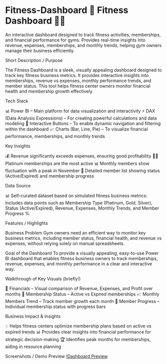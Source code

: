 # Fitness-Dashboard 💪 Fitness Dashboard 🏋️‍♂️

An interactive dashboard designed to track fitness activities, memberships, and financial performance for gyms. Provides real-time insights into revenue, expenses, memberships, and monthly trends, helping gym owners manage their business efficiently.

Short Description / Purpose

The Fitness Dashboard is a sleek, visually appealing dashboard designed to track key fitness business metrics. It provides interactive insights into memberships, revenue vs expenses, monthly performance trends, and member status. This tool helps fitness center owners monitor financial health and membership growth effectively.

Tech Stack

📊 Power BI – Main platform for data visualization and interactivity
⚡ DAX (Data Analysis Expressions) – For creating powerful calculations and data modeling
🔘 Interactive Buttons – To enable dynamic navigation and filtering within the dashboard
📈 Charts (Bar, Line, Pie) – To visualize financial performance, memberships, and monthly trends

Key Insights

💰 Revenue significantly exceeds expenses, ensuring good profitability
🏋️‍♂️ Platinum memberships are the most active
📊 Monthly members show fluctuation with a peak in November
👥 Detailed member list showing status (Active/Expired) and membership progress

Data Source

📊 Self-curated dataset based on simulated fitness business metrics:
Includes data points such as Membership Type (Platinum, Gold, Silver), Status (Active/Expired), Revenue, Expenses, Monthly Trends, and Member Progress %.

Features / Highlights

Business Problem
Gym owners need an efficient way to monitor key business metrics, including member status, financial health, and revenue vs expenses, without relying solely on manual spreadsheets.

Goal of the Dashboard
To provide a visually appealing, easy-to-use Power BI dashboard that enables fitness business owners to track memberships, revenue, expenses, and monthly performance in a clear and interactive way.

Walkthrough of Key Visuals (briefly!)

💸 Financials – Visual comparison of Revenue, Expenses, and Profit over months
👥 Membership Status – Active vs Expired memberships
📈 Monthly Members Trend – Track member growth each month
💪 Member Progress – Individual membership status with progress bars

Business Impact & Insights

💡 Helps fitness centers optimize membership plans based on active vs expired trends
📊 Provides clear insights into financial performance for strategic decision-making
🏆 Identifies peak months for memberships, aiding in resource planning

Screenshots / Demo Preview
[!Dashboard Preview](https://github.com/TusharKundekar/Power-BI-Fitness-Dashboard/blob/main/Fitness%20Dashboard%20Snapshot.jpg)
